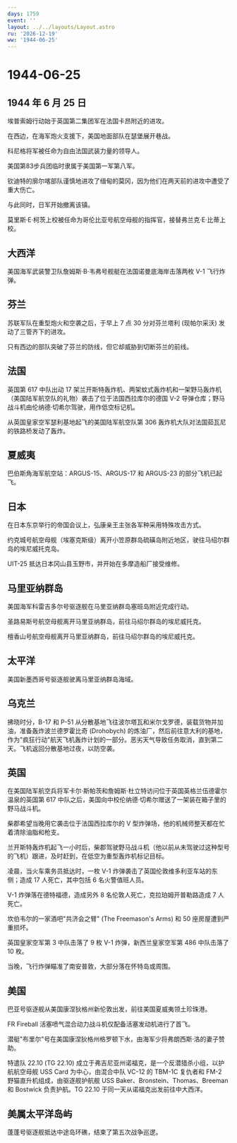 ```yaml
---
days: 1759
event: ''
layout: ../../layouts/Layout.astro
ru: '2026-12-19'
ww: '1944-06-25'
---
```


# 1944-06-25

## 1944 年 6 月 25 日

埃普索姆行动始于英国第二集团军在法国卡昂附近的进攻。

在西边，在海军炮火支援下，美国地面部队在瑟堡展开巷战。

科尼格将军被任命为自由法国武装力量的领导人。

美国第83步兵团临时隶属于美国第一军第八军。

钦迪特的廓尔喀部队谨慎地进攻了缅甸的莫冈，因为他们在两天前的进攻中遭受了重大伤亡。

与此同时，日军开始撤离该镇。

莫里斯·E·柯茨上校被任命为哥伦比亚号航空母舰的指挥官，接替弗兰克·E·比蒂上校。

## 大西洋

美国海军武装警卫队詹姆斯·B·韦弗号舰艇在法国诺曼底海岸击落两枚 V-1
飞行炸弹。

## 芬兰

苏联军队在重型炮火和空袭之后，于早上 7 点 30 分对芬兰塔利 (现帕尔采沃)
发动了三管齐下的进攻。

只有西边的部队突破了芬兰的防线，但它却威胁到切断芬兰的前线。

## 法国

英国第 617 中队出动 17
架兰开斯特轰炸机、两架蚊式轰炸机和一架野马轰炸机（美国陆军航空队的礼物）袭击了位于法国西拉库尔的德国
V-2 导弹仓库；野马战斗机由伦纳德·切希尔驾驶，用作低空标记机。

从英国皇家空军瑟利基地起飞的美国陆军航空队第 306
轰炸机大队对法国茹瓦尼的铁路桥发动了轰炸。

## 夏威夷

巴伯斯角海军航空站：ARGUS-15、ARGUS-17 和 ARGUS-23 的部分飞机已起飞。

## 日本

在日本东京举行的帝国会议上，弘康亲王主张各军种采用特殊攻击方式。

约克城号航空母舰（埃塞克斯级）离开小笠原群岛硫磺岛附近地区，驶往马绍尔群岛的埃尼威托克岛。

UIT-25 抵达日本冈山县玉野市，并开始在多摩造船厂接受维修。

## 马里亚纳群岛

美国海军科雷吉多尔号驱逐舰在马里亚纳群岛塞班岛附近完成行动。

圣路易斯号航空母舰离开马里亚纳群岛，前往马绍尔群岛的埃尼威托克。

檀香山号航空母舰离开马里亚纳群岛，前往马绍尔群岛的埃尼威托克。

## 太平洋

美国新墨西哥号驱逐舰驶离马里亚纳群岛海域。

## 乌克兰

拂晓时分，B-17 和 P-51
从分散基地飞往波尔塔瓦和米尔戈罗德，装载货物并加油，准备轰炸波兰德罗霍比奇
(Drohobych)
的炼油厂，然后前往意大利的基地，作为"疯狂行动"航天飞机轰炸计划的一部分。恶劣天气导致任务取消，直到第二天。飞机返回分散基地过夜，以防空袭。

## 英国

在美国陆军航空兵将军卡尔·斯帕茨和詹姆斯·杜立特访问位于英国英格兰伍德霍尔温泉的英国第
617 中队之后，美国向中校伦纳德·切希尔赠送了一架装在箱子里的野马战斗机。

柴郡希望当晚用它袭击位于法国西拉库尔的 V
型炸弹场，他的机械师整天都在忙着清除油脂和枪支。

兰开斯特轰炸机起飞一小时后，柴郡驾驶野马战斗机（他以前从未驾驶过这种型号的飞机）跟进，及时赶到，在低空为重型轰炸机标记目标。

凌晨，当火车乘务员抵达时，一枚 V-1
炸弹袭击了英国伦敦维多利亚车站的东侧；造成 17 人死亡，其中包括 6
名火警值班人员。

V-1 炸弹落在德特福德，造成另外 8 名伦敦人死亡，克拉珀姆开普勒路造成 7
人死亡。

坎伯韦尔的一家酒吧"共济会之臂" (The Freemason\'s Arms) 和 50
座房屋遭到严重损坏。

英国皇家空军第 3 中队击落了 9 枚 V-1 炸弹，新西兰皇家空军第 486
中队击落了 10 枚。

当晚，飞行炸弹瞄准了南安普敦，大部分落在怀特岛或周围。

## 美国

巴亚号驱逐舰从美国康涅狄格州新伦敦出发，前往美国夏威夷领土珍珠港。

FR Fireball 活塞喷气混合动力战斗机仅配备活塞发动机进行了首飞。

潜艇"布里尔"号在美国康涅狄格州格罗顿下水，由海军少将弗朗西斯·洛的妻子赞助。

特遣队 22.10 (TG 22.10)
成立于弗吉尼亚州诺福克，是一个反潜猎杀小组，以护航航空母舰 USS Card
为中心，由混合中队 VC-12 的 TBM-1C 复仇者和 FM-2
野猫直升机组成，由驱逐舰护航舰 USS Baker、Bronstein、Thomas、Breeman 和
Bostwick 负责护航。TG 22.10 于同一天从诺福克出发前往中大西洋。

## 美属太平洋岛屿

蓬蓬号驱逐舰抵达中途岛环礁，结束了第五次战争巡逻。
